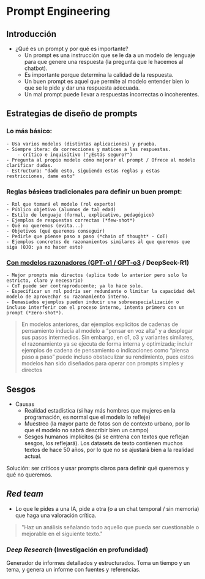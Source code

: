 # Prompt Engineering

## Introducción

- ¿Qué es un prompt y por qué es importante?
    - Un prompt es una instrucción que se le da a un modelo de lenguaje para que genere una respuesta (la pregunta que le hacemos al chatbot).
    - Es importante porque determina la calidad de la respuesta.
    - Un buen prompt es aquel que permite al modelo entender bien lo que se le pide y dar una respuesta adecuada.
    - Un mal prompt puede llevar a respuestas incorrectas o incoherentes.

## Estrategias de diseño de prompts

### Lo más básico:
    - Usa varios modelos (distintas aplicaciones) y prueba.
    - Siempre itera: da correcciones y matices a las respuestas.
        - crítico e inquisitivo ("¿Estás seguro?")
    - Pregunta al propio modelo cómo mejorar el prompt / Ofrece al modelo clarificar dudas.
    - Estructura: "dado esto, siguiendo estas reglas y estas restricciones, dame esto"

### Reglas ~~básicas~~ tradicionales para definir un buen prompt:
    - Rol que tomará el modelo (rol experto)
    - Público objetivo (alumnos de tal edad)
    - Estilo de lenguaje (formal, explicativo, pedagógico)
    - Ejemplos de respuestas correctas (*few-shot*)
    - Qué no queremos (evita...)
    - Objetivos (qué queremos conseguir)
    - Pedirle que piense paso a paso (*chain of thought* - CoT)
    - Ejemplos concretos de razonamientos similares al que queremos que siga (OJO: ya no hacer esto)

### [Con **modelos razonadores** (GPT-o1 / GPT-o3](https://platform.openai.com/docs/guides/reasoning#advice-on-prompting) / DeepSeek-R1)
    - Mejor prompts más directos (aplica todo lo anterior pero solo lo estricto, claro y necesario)
    - CoT puede ser contraproducente; ya lo hace solo.
    - Especificar un rol podría ser redundante o limitar la capacidad del modelo de aprovechar su razonamiento interno.
    - Demasiados ejemplos pueden inducir una sobreespecialización o incluso interferir con el proceso interno, intenta primero con un prompt (*zero-shot*).

> En modelos anteriores, dar ejemplos explícitos de cadenas de pensamiento inducía al modelo a “pensar en voz alta” y a desplegar sus pasos intermedios. Sin embargo, en o1, o3 y variantes similares, el razonamiento ya se ejecuta de forma interna y optimizada; incluir ejemplos de cadena de pensamiento o indicaciones como “piensa paso a paso” puede incluso obstaculizar su rendimiento, pues estos modelos han sido diseñados para operar con prompts simples y directos


## Sesgos

- Causas
    - Realidad estadística (si hay más hombres que mujeres en la programación, es normal que el modelo lo refleje)
    - Muestreo (la mayor parte de fotos son de contexto urbano, por lo que el modelo no sabrá describir bien un campo)
    - Sesgos humanos implícitos (si se entrena con textos que reflejan sesgos, los reflejará). Los datasets de texto contienen muchos textos de hace 50 años, por lo que no se ajustará bien a la realidad actual.

Solución: ser críticos y usar prompts claros para definir qué queremos y qué no queremos.


## *Red team*

- Lo que le pides a una IA, pide a otra (o a un chat temporal / sin memoria) que haga una valoración crítica.

> "Haz un análisis señalando todo aquello que pueda ser cuestionable o mejorable en el siguiente texto."


### *Deep Research* (Investigación en profundidad)

Generador de informes detallados y estructurados. Toma un tiempo y un tema, y genera un informe con fuentes y referencias.





